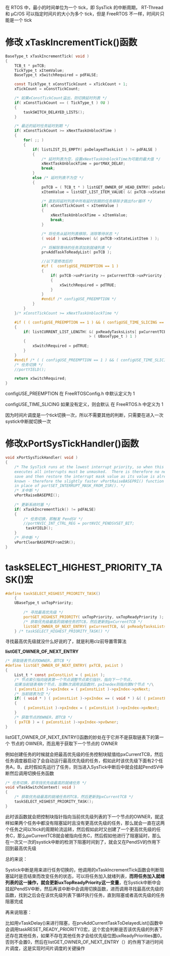 在 RTOS 中，最小的时间单位为一个 tick，即 SysTick 的中断周期， RT-Thread 和 μC/OS 可以指定时间片的大小为多个 tick，但是 FreeRTOS 不一样，时间片只 能是一个 tick

# 修改 xTaskIncrementTick()函数

```c
BaseType_t xTaskIncrementTick( void )
{
	TCB_t * pxTCB;
	TickType_t xItemValue;
	BaseType_t xSwitchRequired = pdFALSE; 

	const TickType_t xConstTickCount = xTickCount + 1;
	xTickCount = xConstTickCount;

	/* 如果xConstTickCount溢出，则切换延时列表 */
	if( xConstTickCount == ( TickType_t ) 0U )
	{
		taskSWITCH_DELAYED_LISTS();
	}

	/* 最近的延时任务延时到期 */
	if( xConstTickCount >= xNextTaskUnblockTime )
	{
		for( ;; )
		{
			if( listLIST_IS_EMPTY( pxDelayedTaskList ) != pdFALSE )
			{
				/* 延时列表为空，设置xNextTaskUnblockTime为可能的最大值 */
				xNextTaskUnblockTime = portMAX_DELAY;
				break;
			}
			else /* 延时列表不为空 */
			{
				pxTCB = ( TCB_t * ) listGET_OWNER_OF_HEAD_ENTRY( pxDelayedTaskList );
				xItemValue = listGET_LIST_ITEM_VALUE( &( pxTCB->xStateListItem ) );

				/* 直到将延时列表中所有延时到期的任务移除才跳出for循环 */
                if( xConstTickCount < xItemValue )
				{
					xNextTaskUnblockTime = xItemValue;
					break;
				}

				/* 将任务从延时列表移除，消除等待状态 */
				( void ) uxListRemove( &( pxTCB->xStateListItem ) );

				/* 将解除等待的任务添加到就绪列表 */
				prvAddTaskToReadyList( pxTCB );

				//以下是修改后的
				#if (  configUSE_PREEMPTION == 1 )
                {
                    if( pxTCB->uxPriority >= pxCurrentTCB->uxPriority )
                    {
                        xSwitchRequired = pdTRUE;
                    }
                }
                #endif /* configUSE_PREEMPTION */
			}
		}
	}/* xConstTickCount >= xNextTaskUnblockTime */

    #if ( ( configUSE_PREEMPTION == 1 ) && ( configUSE_TIME_SLICING == 1 ) )
    {
        if( listCURRENT_LIST_LENGTH( &( pxReadyTasksLists[ pxCurrentTCB->uxPriority ] ) ) 
                                     > ( UBaseType_t ) 1 )
        {
            xSwitchRequired = pdTRUE;
        }
    }
    #endif /* ( ( configUSE_PREEMPTION == 1 ) && ( configUSE_TIME_SLICING == 1 ) ) */
    /* 任务切换 */
    //portYIELD();

	return xSwitchRequired;
}

```

configUSE_PREEMPTION 在 FreeRTOSConfig.h 中默认定义为 1

configUSE_TIME_SLICING 如果没有定义，则会默认 在 FreeRTOS.h 中定义为 1

因为时间片调度是一个tick切换一次，所以不需要其他的判断，只需要在进入一次systick中断就切换一次

# 修改xPortSysTickHandler()函数

```c
void xPortSysTickHandler( void )
{
	/* The SysTick runs at the lowest interrupt priority, so when this interrupt
	executes all interrupts must be unmasked.  There is therefore no need to
	save and then restore the interrupt mask value as its value is already
	known - therefore the slightly faster vPortRaiseBASEPRI() function is used
	in place of portSET_INTERRUPT_MASK_FROM_ISR(). */
	/* 关中断 */
    vPortRaiseBASEPRI();
    
    /* 更新系统时基 */
    if( xTaskIncrementTick() != pdFALSE)
	{
		/* 任务切换，即触发 PendSV */ 
 		//portNVIC_INT_CTRL_REG = portNVIC_PENDSVSET_BIT; 
		 taskYIELD();
	}
	/* 开中断 */
    vPortClearBASEPRIFromISR();
}
```



# taskSELECT_HIGHEST_PRIORITY_TASK()宏

```c
#define taskSELECT_HIGHEST_PRIORITY_TASK()														    \
	{																								    \
	UBaseType_t uxTopPriority;																		    \
																									    \
		/* 寻找最高优先级 */								                            \
		portGET_HIGHEST_PRIORITY( uxTopPriority, uxTopReadyPriority );								    \
		/* 获取优先级最高的就绪任务的TCB，然后更新到pxCurrentTCB */                                       \
		listGET_OWNER_OF_NEXT_ENTRY( pxCurrentTCB, &( pxReadyTasksLists[ uxTopPriority ] ) );		    \
	} /* taskSELECT_HIGHEST_PRIORITY_TASK() */           
```

寻找最高优先级就没什么好说的了，就是利用clz前导置零算法

**listGET_OWNER_OF_NEXT_ENTRY**

```c
/* 获取链表节点的OWNER，即TCB */
#define listGET_OWNER_OF_NEXT_ENTRY( pxTCB, pxList )										\
{																							\
	List_t * const pxConstList = ( pxList );											    \
	/* 节点索引指向链表第一个节点调整节点索引指针，指向下一个节点，
    如果当前链表有N个节点，当第N次调用该函数时，pxInedex则指向第N个节点 */\
	( pxConstList )->pxIndex = ( pxConstList )->pxIndex->pxNext;							\
	/* 当前链表为空 */                                                                       \
	if( ( void * ) ( pxConstList )->pxIndex == ( void * ) &( ( pxConstList )->xListEnd ) )	\
	{																						\
		( pxConstList )->pxIndex = ( pxConstList )->pxIndex->pxNext;						\
	}																						\
	/* 获取节点的OWNER，即TCB */                                                             \
	( pxTCB ) = ( pxConstList )->pxIndex->pvOwner;											 \
}

```

listGET_OWNER_OF_NEXT_ENTRY()函数的妙处在于它并不是获取链表下的第一个 节点的 OWNER，而且用于获取下一个节点的 OWNER

例如创建任务的时候就会把最高优先级的任务控制块赋值给pxCurrentTCB，然后任务调度器启动了会自动运行最高优先级的任务，假如此时该优先级下面有2个任务A，B，此时假如先运行了任务，则当进入SysTick中断后中就会挂起PendSV中断然后调用切换任务函数

```c
/* 任务切换，即寻找优先级最高的就绪任务 */
void vTaskSwitchContext( void )
{
	/* 获取优先级最高的就绪任务的TCB，然后更新到pxCurrentTCB */
    taskSELECT_HIGHEST_PRIORITY_TASK();
}
```

此时该函数就会把控制块指针指向当前优先级列表的下一个节点的OWNER，就这样如果两个任务中都没有阻塞延时且没有更高优先级的任务，那么就会一直在这两个任务之间以1tick的周期轮流运转，然后假如此时又创建了一个更高优先级的任务C，那么pxCurrentTCB就会被指向任务C，然后假如他进行了阻塞延时，那么在一次又一次的systick中断的检测下阻塞时间到了，就会又在PendSV的作用下回到最高优先级

总的来说：

Systick中断是用来进行任务切换的，他调用的xTaskIncrementTick函数会判断阻塞延时是否结束而改变任务的状态，可以将任务加入就绪列表，**而将任务加入就绪列表的这一操作，就会更新uxTopReadyPriority这一变量**，在Systick中断中会挂起PendSV中断，然后再该中断中会调用切换函数，进而调用寻找最高优先级的函数，找到之后会在该优先级列表下循环执行任务，直到阻塞或者高优先级的任务阻塞完成

再来说阻塞：

比如用vTaskDelay()来进行阻塞，在prvAddCurrentTaskToDelayedList()函数中会调用taskRESET_READY_PRIORITY()宏，这个宏会判断是否该优先级的列表下还存在其他任务，如果不存在其他任务才会给优先级位图uxReadyPriorities置0，否则不会置0，然后在listGET_OWNER_OF_NEXT_ENTRY（）的作用下进行时间片调度，这是实现时间片调度的关键操作